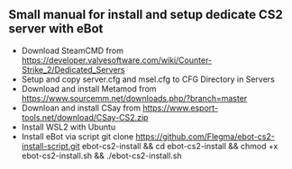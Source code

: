 ## Small manual for install and setup dedicate CS2 server with eBot

* Download SteamCMD from https://developer.valvesoftware.com/wiki/Counter-Strike_2/Dedicated_Servers
* Setup and copy server.cfg and msel.cfg to CFG Directory in Servers
* Download and install Metamod from https://www.sourcemm.net/downloads.php/?branch=master
* Downloan and install CSay from https://www.esport-tools.net/download/CSay-CS2.zip
* Install WSL2 with Ubuntu
* Install eBot via script git clone https://github.com/Flegma/ebot-cs2-install-script.git ebot-cs2-install && cd ebot-cs2-install && chmod +x ebot-cs2-install.sh && ./ebot-cs2-install.sh
